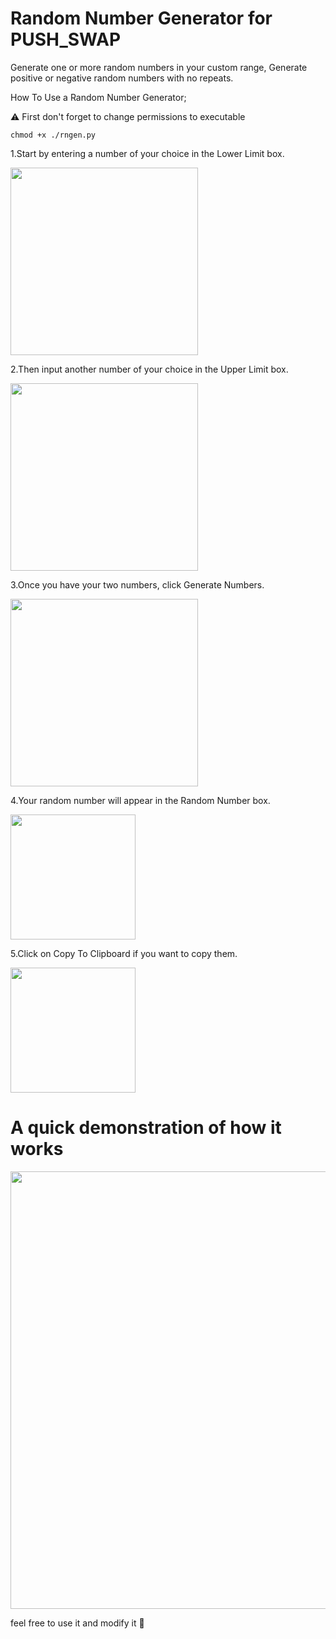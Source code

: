 # Random Number Generator for PUSH_SWAP

Generate one or more random numbers in your custom range, Generate positive or negative random numbers with no repeats.

How To Use a Random Number Generator;

:warning: First don't forget to change permissions to executable

	chmod +x ./rngen.py

1.Start by entering a number of your choice in the Lower Limit box.

<img src="https://i.ibb.co/B3NB2dY/Screen-Shot-2022-03-06-at-11-14-49-AM.png" width="300"/>

2.Then input another number of your choice in the Upper Limit box.

<img src="https://i.ibb.co/HH4Drx8/Screen-Shot-2022-03-06-at-11-15-01-AM.png" width="300"/>

3.Once you have your two numbers, click Generate Numbers.

<img src="https://i.ibb.co/m9vBt6N/Screen-Shot-2022-03-06-at-11-15-31-AM.png" width="300"/>

4.Your random number will appear in the Random Number box.

<img src="https://i.ibb.co/t80QghL/Screen-Shot-2022-03-06-at-11-19-23-AM.png" width="200"/>

5.Click on Copy To Clipboard if you want to copy them.

<img src="https://i.ibb.co/XV4drHL/Screen-Shot-2022-03-06-at-11-19-44-AM.png" width="200"/>

# A quick demonstration of how it works

<img src="https://media0.giphy.com/media/K4UAh8rgdwZ1x3W9jv/giphy.gif" width="600" height="700" />

feel free to use it and modify it 🤝
